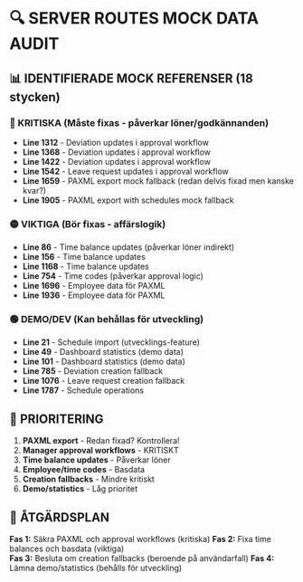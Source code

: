 # 🔍 SERVER ROUTES MOCK DATA AUDIT

## 📊 IDENTIFIERADE MOCK REFERENSER (18 stycken)

### 🔴 KRITISKA (Måste fixas - påverkar löner/godkännanden)
- **Line 1312** - Deviation updates i approval workflow
- **Line 1368** - Deviation updates i approval workflow  
- **Line 1422** - Deviation updates i approval workflow
- **Line 1542** - Leave request updates i approval workflow
- **Line 1659** - PAXML export mock fallback (redan delvis fixad men kanske kvar?)
- **Line 1905** - PAXML export with schedules mock fallback

### 🟡 VIKTIGA (Bör fixas - affärslogik)
- **Line 86** - Time balance updates (påverkar löner indirekt)
- **Line 156** - Time balance updates
- **Line 1168** - Time balance updates
- **Line 754** - Time codes (påverkar approval logic)
- **Line 1696** - Employee data för PAXML
- **Line 1936** - Employee data för PAXML

### 🟢 DEMO/DEV (Kan behållas för utveckling)
- **Line 21** - Schedule import (utvecklings-feature)
- **Line 49** - Dashboard statistics (demo data)
- **Line 101** - Dashboard statistics (demo data)  
- **Line 785** - Deviation creation fallback
- **Line 1076** - Leave request creation fallback
- **Line 1787** - Schedule operations

## 🎯 PRIORITERING

1. **PAXML export** - Redan fixad? Kontrollera!
2. **Manager approval workflows** - KRITISKT
3. **Time balance updates** - Påverkar löner
4. **Employee/time codes** - Basdata
5. **Creation fallbacks** - Mindre kritiskt
6. **Demo/statistics** - Låg prioritet

## 🚀 ÅTGÄRDSPLAN

**Fas 1:** Säkra PAXML och approval workflows (kritiska)
**Fas 2:** Fixa time balances och basdata (viktiga)  
**Fas 3:** Besluta om creation fallbacks (beroende på användarfall)
**Fas 4:** Lämna demo/statistics (behålls för utveckling)